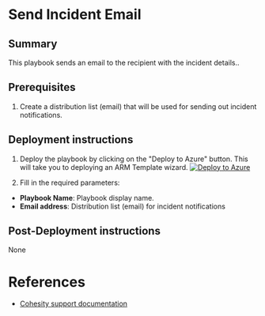 # Send Incident Email
## Summary
This playbook sends an email to the recipient with the incident details..

## Prerequisites
1. Create a distribution list (email) that will be used for sending out incident notifications.

## Deployment instructions
1. Deploy the playbook by clicking on the "Deploy to Azure" button. This will take you to deploying an ARM Template wizard.
[![Deploy to Azure](https://aka.ms/deploytoazurebutton)](https://portal.azure.com/#create/Microsoft.Template/uri/https://github.com/cohesity/Azure-Sentinel/blob/CohesitySecurity.internal/Solutions/CohesitySecurity/Playbooks/Incident_Email_Playbook/azuredeploy.json)

2. Fill in the required parameters:
* __Playbook Name__: Playbook display name.
* __Email address__: Distribution list (email) for incident notifications

## Post-Deployment instructions
None

#  References
 - [Cohesity support documentation](https://docs.cohesity.com/ui/login?redirectPath=%2FHomePage%2FContent%2FTechGuides%2FTechnicalGuides.htm)

